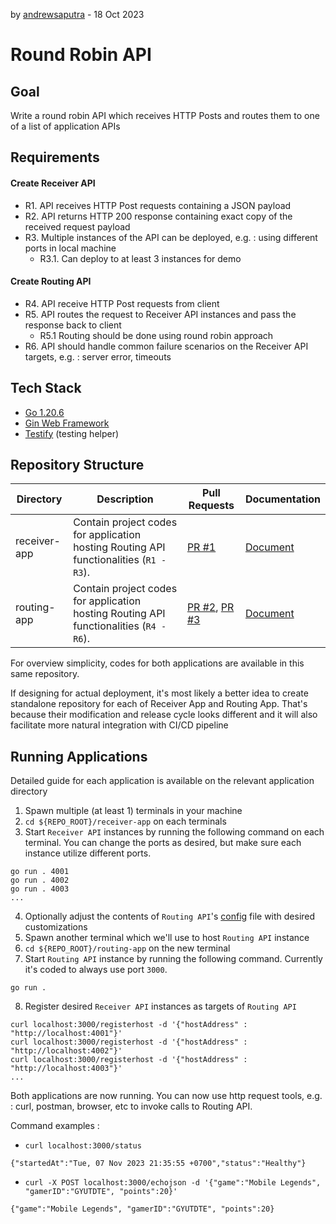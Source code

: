 by [andrewsaputra](https://github.com/andrewsaputra) - 18 Oct 2023

# Round Robin API

## Goal
Write a round robin API which receives HTTP Posts and routes them to one of a list of application APIs

## Requirements

#### Create Receiver API
- R1. API receives HTTP Post requests containing a JSON payload
- R2. API returns HTTP 200 response containing exact copy of the received request payload
- R3. Multiple instances of the API can be deployed, e.g. : using different ports in local machine
  - R3.1. Can deploy to at least 3 instances for demo

#### Create Routing API
- R4. API receive HTTP Post requests from client
- R5. API routes the request to Receiver API instances and pass the response back to client
  - R5.1 Routing should be done using round robin approach
- R6. API should handle common failure scenarios on the Receiver API targets, e.g. : server error, timeouts

## Tech Stack
- [Go 1.20.6](https://go.dev/doc/install)
- [Gin Web Framework](https://gin-gonic.com/)
- [Testify](https://github.com/stretchr/testify) (testing helper)

## Repository Structure

| Directory | Description | Pull Requests | Documentation |
| --- | --- | --- | --- |
| receiver-app | Contain project codes for application hosting Routing API functionalities (`R1 - R3`). | [PR #1](https://github.com/andrewsaputra/go-round-robin-app-exercise/pull/1) | [Document](https://github.com/andrewsaputra/go-round-robin-app-exercise/blob/main/receiver-app/README.md) |
| routing-app | Contain project codes for application hosting Routing API functionalities (`R4 - R6`). | [PR #2](https://github.com/andrewsaputra/go-round-robin-app-exercise/pull/2), [PR #3](https://github.com/andrewsaputra/go-round-robin-app-exercise/pull/3) | [Document](https://github.com/andrewsaputra/go-round-robin-app-exercise/blob/main/routing-app/README.md) |

For overview simplicity, codes for both applications are available in this same repository.

If designing for actual deployment, it's most likely a better idea to create standalone repository for each of Receiver App and Routing App. That's because their modification and release cycle looks different and it will also facilitate more natural integration with CI/CD pipeline

## Running Applications
Detailed guide for each application is available on the relevant application directory

1. Spawn multiple (at least 1) terminals in your machine
2. `cd ${REPO_ROOT}/receiver-app` on each terminals
3. Start `Receiver API` instances by running the following command on each terminal. You can change the ports as desired, but make sure each instance utilize different ports.
```
go run . 4001
go run . 4002
go run . 4003
...
```
4. Optionally adjust the contents of `Routing API`'s [config](https://github.com/andrewsaputra/go-round-robin-app-exercise/blob/main/routing-app/configs/appconfig.json) file with desired customizations
5. Spawn another terminal which we'll use to host `Routing API` instance
6. `cd ${REPO_ROOT}/routing-app` on the new terminal
7. Start `Routing API` instance by running the following command. Currently it's coded to always use port `3000`.
```
go run .
```
8. Register desired `Receiver API` instances as targets of `Routing API`
```
curl localhost:3000/registerhost -d '{"hostAddress" : "http://localhost:4001"}'
curl localhost:3000/registerhost -d '{"hostAddress" : "http://localhost:4002"}'
curl localhost:3000/registerhost -d '{"hostAddress" : "http://localhost:4003"}'
...
```

Both applications are now running. You can now use http request tools, e.g. : curl, postman, browser, etc to invoke calls to Routing API.

Command examples : 
- `curl localhost:3000/status`
```
{"startedAt":"Tue, 07 Nov 2023 21:35:55 +0700","status":"Healthy"}
```
- `curl -X POST localhost:3000/echojson -d '{"game":"Mobile Legends", "gamerID":"GYUTDTE", "points":20}'`
```
{"game":"Mobile Legends", "gamerID":"GYUTDTE", "points":20}
```

